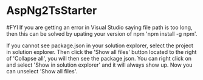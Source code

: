 # AspNg2TsStarter

#FYI
If you are getting an error in Visual Studio saying file path is too long, then this can be solved by upating your version of npm 'npm install -g npm'.

If you cannot see package.json in your solution explorer, select the project in solution explorer. 
Then click the 'Show all files' button located to the right of 'Collapse all', you will then see the package.json. 
You can right click on and select 'Show in solution explorer' and it will always show up. Now you can unselect 'Show all files'.
